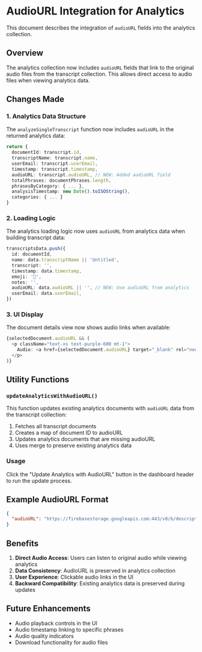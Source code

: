 # AudioURL Integration for Analytics

This document describes the integration of `audioURL` fields into the analytics collection.

## Overview

The analytics collection now includes `audioURL` fields that link to the original audio files from the transcript collection. This allows direct access to audio files when viewing analytics data.

## Changes Made

### 1. Analytics Data Structure

The `analyzeSingleTranscript` function now includes `audioURL` in the returned analytics data:

```typescript
return {
  documentId: transcript.id,
  transcriptName: transcript.name,
  userEmail: transcript.userEmail,
  timestamp: transcript.timestamp,
  audioURL: transcript.audioURL, // NEW: Added audioURL field
  totalPhrases: documentPhrases.length,
  phrasesByCategory: { ... },
  analysisTimestamp: new Date().toISOString(),
  categories: { ... }
}
```

### 2. Loading Logic

The analytics loading logic now uses `audioURL` from analytics data when building transcript data:

```typescript
transcriptsData.push({
  id: documentId,
  name: data.transcriptName || 'Untitled',
  transcript: '',
  timestamp: data.timestamp,
  emoji: '📝',
  notes: '',
  audioURL: data.audioURL || '', // NEW: Use audioURL from analytics
  userEmail: data.userEmail,
})
```

### 3. UI Display

The document details view now shows audio links when available:

```typescript
{selectedDocument.audioURL && (
  <p className="text-xs text-purple-600 mt-1">
    Audio: <a href={selectedDocument.audioURL} target="_blank" rel="noopener noreferrer" className="underline hover:text-purple-800">Listen to Audio</a>
  </p>
)}
```

## Utility Functions

### `updateAnalyticsWithAudioURL()`

This function updates existing analytics documents with `audioURL` data from the transcript collection:

1. Fetches all transcript documents
2. Creates a map of document ID to audioURL
3. Updates analytics documents that are missing audioURL
4. Uses merge to preserve existing analytics data

### Usage

Click the "Update Analytics with AudioURL" button in the dashboard header to run the update process.

## Example AudioURL Format

```json
{
  "audioURL": "https://firebasestorage.googleapis.com:443/v0/b/descript-15fab.firebasestorage.app/o/audio%2F1741783795.m4a?alt=media&token=0459463d-71ef-4b2d-baef-c8c0f1990765"
}
```

## Benefits

1. **Direct Audio Access**: Users can listen to original audio while viewing analytics
2. **Data Consistency**: AudioURL is preserved in analytics collection
3. **User Experience**: Clickable audio links in the UI
4. **Backward Compatibility**: Existing analytics data is preserved during updates

## Future Enhancements

- Audio playback controls in the UI
- Audio timestamp linking to specific phrases
- Audio quality indicators
- Download functionality for audio files 